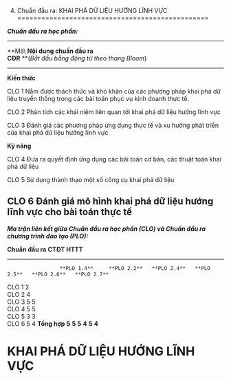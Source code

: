 4. Chuẩn đầu ra: KHAI PHÁ DỮ LIỆU HƯỚNG LĨNH VỰC
================================================

***Chuẩn đầu ra học phần:***

  --------------------------------------------------------------------------------------------------------------------------------------------------
  **Mã\           **Nội dung chuẩn đầu ra\
  CĐR**           **(*Bắt đầu bằng động từ theo thang Bloom*)
  --------------- ----------------------------------------------------------------------------------------------------------------------------------
  **Kiến thức**   

  CLO 1           Nắm được thách thức và khó khăn của các phương pháp khai phá dữ liệu truyền thống trong các bài toán phục vụ kinh doanh thực tế.

  CLO 2           Phân tích các khái niệm liên quan tới khai phá dữ liệu hướng lĩnh vực

  CLO 3           Đánh giá các phương pháp ứng dụng thực tế và xu hướng phát triển của khai phá dữ liệu hướng lĩnh vực

  **Kỹ năng**     

  CLO 4           Đưa ra quyết định ứng dụng các bài toán cơ bản, các thuật toán khai phá dữ liệu

  CLO 5           Sử dụng thành thạo một số công cụ khai phá dữ liệu

  CLO 6           Đánh giá mô hình khai phá dữ liệu hướng lĩnh vực cho bài toán thực tế
  --------------------------------------------------------------------------------------------------------------------------------------------------

***Ma trận liên kết giữa Chuẩn đầu ra học phần (CLO) và Chuẩn đầu ra
chương trình đào tạo (PLO):***

  **Chuẩn đầu ra**   **CTĐT HTTT**                                                           
  ------------------ --------------- ------------- ------------- ------------- ------------- -------------
                     **PLO 1.4**     **PLO 2.2**   **PLO 2.4**   **PLO 2.5**   **PLO 2.6**   **PLO 2.7**
  CLO 1              2                                                                       
  CLO 2              4                                                                       
  CLO 3              5                             5                                         
  CLO 4                              5                                         5             
  CLO 5                              3                           3                           
  CLO 6                                            5                                         4
  **Tổng hợp**       **5**           **5**         **5**         **4**         **5**         **4**

 KHAI PHÁ DỮ LIỆU HƯỚNG LĨNH VỰC
===============================

